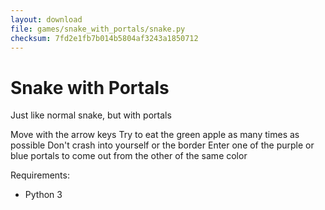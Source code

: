 ```yaml
---
layout: download
file: games/snake_with_portals/snake.py
checksum: 7fd2e1fb7b014b5804af3243a1850712
---
```


# Snake with Portals
Just like normal snake, but with portals

Move with the arrow keys
Try to eat the green apple as many times as possible
Don't crash into yourself or the border
Enter one of the purple or blue portals to come out from the other of the same color

Requirements:
- Python 3

